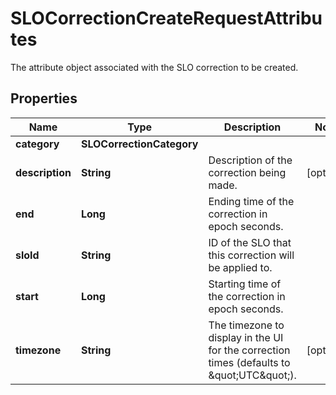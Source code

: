 

# SLOCorrectionCreateRequestAttributes

The attribute object associated with the SLO correction to be created.

## Properties

Name | Type | Description | Notes
------------ | ------------- | ------------- | -------------
**category** | **SLOCorrectionCategory** |  | 
**description** | **String** | Description of the correction being made. |  [optional]
**end** | **Long** | Ending time of the correction in epoch seconds. | 
**sloId** | **String** | ID of the SLO that this correction will be applied to. | 
**start** | **Long** | Starting time of the correction in epoch seconds. | 
**timezone** | **String** | The timezone to display in the UI for the correction times (defaults to \&quot;UTC\&quot;). |  [optional]



